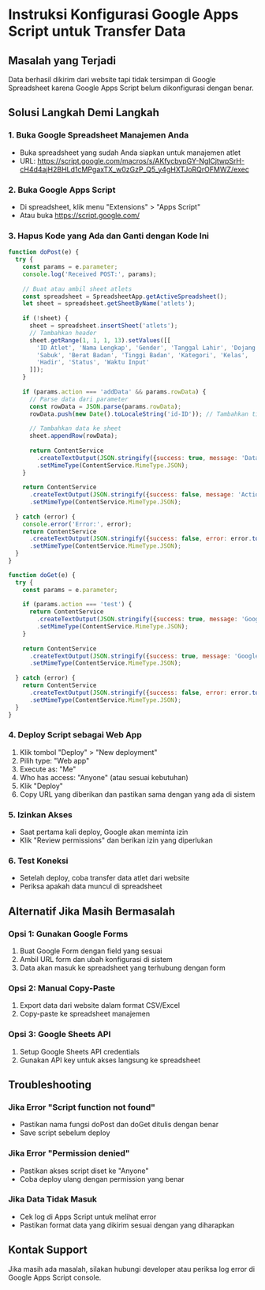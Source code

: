 # Instruksi Konfigurasi Google Apps Script untuk Transfer Data

## Masalah yang Terjadi
Data berhasil dikirim dari website tapi tidak tersimpan di Google Spreadsheet karena Google Apps Script belum dikonfigurasi dengan benar.

## Solusi Langkah Demi Langkah

### 1. Buka Google Spreadsheet Manajemen Anda
- Buka spreadsheet yang sudah Anda siapkan untuk manajemen atlet
- URL: https://script.google.com/macros/s/AKfycbypGY-NglCjtwpSrH-cH4d4ajH2BHLd1cMPgaxTX_w0zGzP_Q5_y4gHXTJoRQrOFMWZ/exec

### 2. Buka Google Apps Script
- Di spreadsheet, klik menu "Extensions" > "Apps Script"
- Atau buka https://script.google.com/

### 3. Hapus Kode yang Ada dan Ganti dengan Kode Ini

```javascript
function doPost(e) {
  try {
    const params = e.parameter;
    console.log('Received POST:', params);
    
    // Buat atau ambil sheet atlets
    const spreadsheet = SpreadsheetApp.getActiveSpreadsheet();
    let sheet = spreadsheet.getSheetByName('atlets');
    
    if (!sheet) {
      sheet = spreadsheet.insertSheet('atlets');
      // Tambahkan header
      sheet.getRange(1, 1, 1, 13).setValues([[
        'ID Atlet', 'Nama Lengkap', 'Gender', 'Tanggal Lahir', 'Dojang', 
        'Sabuk', 'Berat Badan', 'Tinggi Badan', 'Kategori', 'Kelas', 
        'Hadir', 'Status', 'Waktu Input'
      ]]);
    }
    
    if (params.action === 'addData' && params.rowData) {
      // Parse data dari parameter
      const rowData = JSON.parse(params.rowData);
      rowData.push(new Date().toLocaleString('id-ID')); // Tambahkan timestamp
      
      // Tambahkan data ke sheet
      sheet.appendRow(rowData);
      
      return ContentService
        .createTextOutput(JSON.stringify({success: true, message: 'Data berhasil ditambahkan'}))
        .setMimeType(ContentService.MimeType.JSON);
    }
    
    return ContentService
      .createTextOutput(JSON.stringify({success: false, message: 'Action tidak dikenal'}))
      .setMimeType(ContentService.MimeType.JSON);
      
  } catch (error) {
    console.error('Error:', error);
    return ContentService
      .createTextOutput(JSON.stringify({success: false, error: error.toString()}))
      .setMimeType(ContentService.MimeType.JSON);
  }
}

function doGet(e) {
  try {
    const params = e.parameter;
    
    if (params.action === 'test') {
      return ContentService
        .createTextOutput(JSON.stringify({success: true, message: 'Google Apps Script bekerja dengan baik'}))
        .setMimeType(ContentService.MimeType.JSON);
    }
    
    return ContentService
      .createTextOutput(JSON.stringify({success: true, message: 'Google Apps Script aktif'}))
      .setMimeType(ContentService.MimeType.JSON);
      
  } catch (error) {
    return ContentService
      .createTextOutput(JSON.stringify({success: false, error: error.toString()}))
      .setMimeType(ContentService.MimeType.JSON);
  }
}
```

### 4. Deploy Script sebagai Web App
1. Klik tombol "Deploy" > "New deployment"
2. Pilih type: "Web app"
3. Execute as: "Me"
4. Who has access: "Anyone" (atau sesuai kebutuhan)
5. Klik "Deploy"
6. Copy URL yang diberikan dan pastikan sama dengan yang ada di sistem

### 5. Izinkan Akses
- Saat pertama kali deploy, Google akan meminta izin
- Klik "Review permissions" dan berikan izin yang diperlukan

### 6. Test Koneksi
- Setelah deploy, coba transfer data atlet dari website
- Periksa apakah data muncul di spreadsheet

## Alternatif Jika Masih Bermasalah

### Opsi 1: Gunakan Google Forms
1. Buat Google Form dengan field yang sesuai
2. Ambil URL form dan ubah konfigurasi di sistem
3. Data akan masuk ke spreadsheet yang terhubung dengan form

### Opsi 2: Manual Copy-Paste
1. Export data dari website dalam format CSV/Excel
2. Copy-paste ke spreadsheet manajemen

### Opsi 3: Google Sheets API
1. Setup Google Sheets API credentials
2. Gunakan API key untuk akses langsung ke spreadsheet

## Troubleshooting

### Jika Error "Script function not found"
- Pastikan nama fungsi doPost dan doGet ditulis dengan benar
- Save script sebelum deploy

### Jika Error "Permission denied"
- Pastikan akses script diset ke "Anyone"
- Coba deploy ulang dengan permission yang benar

### Jika Data Tidak Masuk
- Cek log di Apps Script untuk melihat error
- Pastikan format data yang dikirim sesuai dengan yang diharapkan

## Kontak Support
Jika masih ada masalah, silakan hubungi developer atau periksa log error di Google Apps Script console.